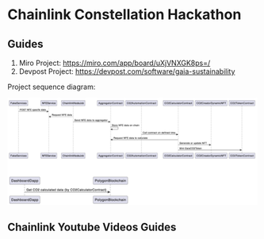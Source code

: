 # Chainlink Constellation Hackathon
## Guides
1. Miro Project: https://miro.com/app/board/uXjVNXGK8ps=/
2. Devpost Project: https://devpost.com/software/gaia-sustainability

Project sequence diagram:

![Project Sequence Diagram](https://github.com/Gaia-Sustainability/chainlink-constellation-hackathon/blob/main/project_sequence_diagram.png)

## Chainlink Youtube Videos Guides
